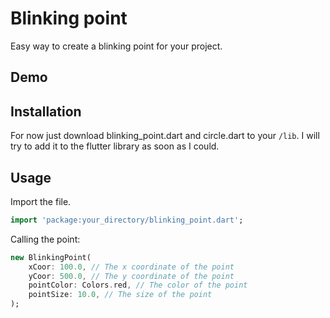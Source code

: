 # Blinking point

Easy way to create a blinking point for your project.

## Demo


## Installation

For now just download blinking_point.dart and circle.dart to your `/lib`. I will try to add it to the flutter library as soon as I could.

## Usage

Import the file.

```dart
import 'package:your_directory/blinking_point.dart';
```

Calling the point: 

```dart
new BlinkingPoint(
    xCoor: 100.0, // The x coordinate of the point
    yCoor: 500.0, // The y coordinate of the point
    pointColor: Colors.red, // The color of the point
    pointSize: 10.0, // The size of the point
);
```